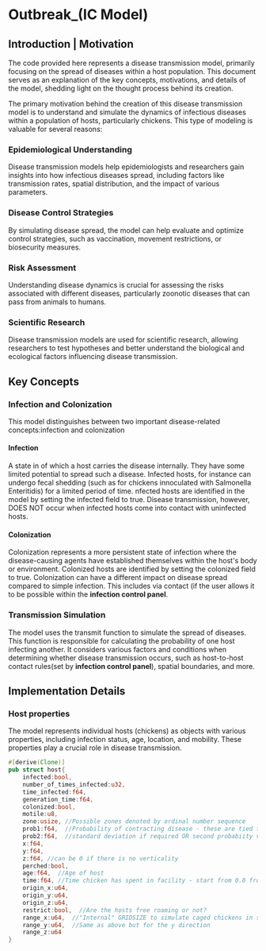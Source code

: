 # Outbreak_(IC Model)
## Introduction | Motivation

The code provided here represents a disease transmission model, primarily focusing on the spread of diseases within a host population. This document serves as an explanation of the key concepts, motivations, and details of the model, shedding light on the thought process behind its creation. 

The primary motivation behind the creation of this disease transmission model is to understand and simulate the dynamics of infectious diseases within a population of hosts, particularly chickens. This type of modeling is valuable for several reasons:

### Epidemiological Understanding
Disease transmission models help epidemiologists and researchers gain insights into how infectious diseases spread, including factors like transmission rates, spatial distribution, and the impact of various parameters.

### Disease Control Strategies
By simulating disease spread, the model can help evaluate and optimize control strategies, such as vaccination, movement restrictions, or biosecurity measures.

### Risk Assessment
Understanding disease dynamics is crucial for assessing the risks associated with different diseases, particularly zoonotic diseases that can pass from animals to humans.

### Scientific Research
Disease transmission models are used for scientific research, allowing researchers to test hypotheses and better understand the biological and ecological factors influencing disease transmission.

## Key Concepts

### Infection and Colonization
This model distinguishes between two important disease-related concepts:infection and colonization
#### Infection
A state in of which a host carries the disease internally. They have some limited potential to spread such a disease. Infected hosts, for instance can undergo fecal shedding (such as for chickens innoculated with Salmonella Enteritidis) for a limited period of time. nfected hosts are identified in the model by setting the infected field to true. Disease transmission, however, DOES NOT occur when infected hosts come into contact with uninfected hosts.

#### Colonization
Colonization represents a more persistent state of infection where the disease-causing agents have established themselves within the host's body or environment. Colonized hosts are identified by setting the colonized field to true. Colonization can have a different impact on disease spread compared to simple infection. This includes via contact (if the user allows it to be possible within the **infection control panel**.

### Transmission Simulation
The model uses the transmit function to simulate the spread of diseases. This function is responsible for calculating the probability of one host infecting another. It considers various factors and conditions when determining whether disease transmission occurs, such as host-to-host contact rules(set by **infection control panel**), spatial boundaries, and more.

## Implementation Details

### Host properties
The model represents individual hosts (chickens) as objects with various properties, including infection status, age, location, and mobility. These properties play a crucial role in disease transmission.

```rust
#[derive(Clone)]
pub struct host{
    infected:bool,
    number_of_times_infected:u32,
    time_infected:f64,
    generation_time:f64,
    colonized:bool,
    motile:u8,
    zone:usize, //Possible zones denoted by ordinal number sequence
    prob1:f64,  //Probability of contracting disease - these are tied to zone if you create using .new() implementation within methods
    prob2:f64,  //standard deviation if required OR second probabiity value for transferring in case that is different from prob1
    x:f64,
    y:f64,
    z:f64, //can be 0 if there is no verticality
    perched:bool,
    age:f64,  //Age of host
    time:f64, //Time chicken has spent in facility - start from 0.0 from zone 0
    origin_x:u64,
    origin_y:u64,
    origin_z:u64,
    restrict:bool,  //Are the hosts free roaming or not?
    range_x:u64,  //"Internal" GRIDSIZE to simulate caged chickens in side the zone itself, not free roaming within facility ->Now to be taken from Segment
    range_y:u64,  //Same as above but for the y direction
    range_z:u64
}
```


